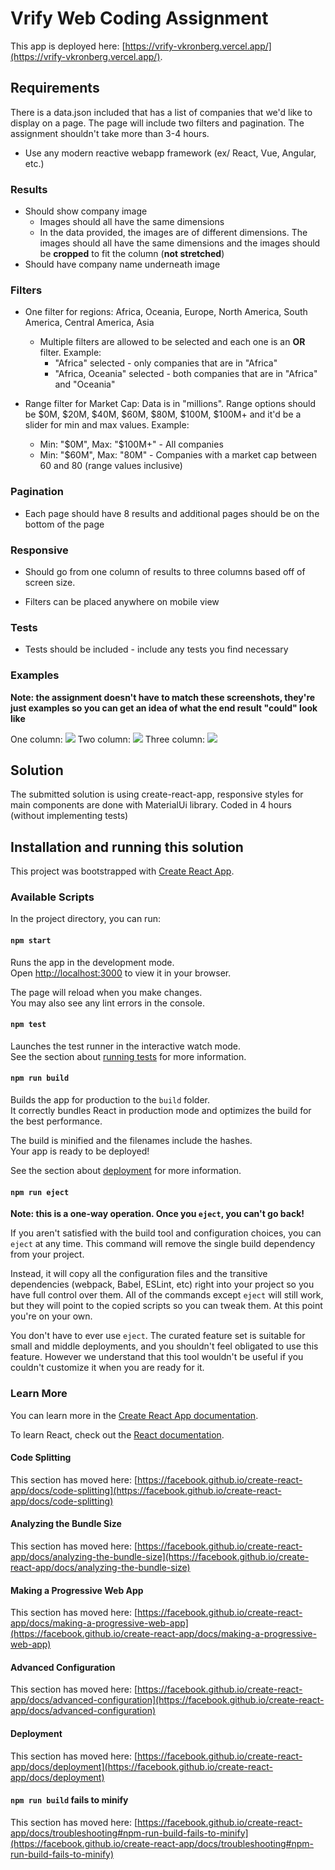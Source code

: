 # Vrify Web Coding Assignment

This app is deployed here: [https://vrify-vkronberg.vercel.app/](https://vrify-vkronberg.vercel.app/).

## Requirements

There is a data.json included that has a list of companies that we'd like to
display on a page. The page will include two filters and pagination. The
assignment shouldn't take more than 3-4 hours.

- Use any modern reactive webapp framework (ex/ React, Vue, Angular, etc.)

### Results

- Should show company image
  - Images should all have the same dimensions
  - In the data provided, the images are of different dimensions. The images
    should all have the same dimensions and the images should be **cropped** to
    fit the column (**not stretched**)
- Should have company name underneath image

### Filters

- One filter for regions: Africa, Oceania, Europe, North America, South
  America, Central America, Asia

  - Multiple filters are allowed to be selected and each one is an **OR**
    filter. Example:
    - "Africa" selected - only companies that are in "Africa"
    - "Africa, Oceania" selected - both companies that are in "Africa" and
      "Oceania"

- Range filter for Market Cap: Data is in "millions". Range options should be $0M,
  $20M, $40M, $60M, $80M, $100M, $100M+ and it'd be a slider for min and max
  values. Example:
  - Min: "$0M", Max: "$100M+" - All companies
  - Min: "$60M", Max: "80M" - Companies with a market cap between 60 and 80
    (range values inclusive)

### Pagination

- Each page should have 8 results and additional pages should be on the bottom
  of the page

### Responsive

- Should go from one column of results to three columns based off of screen
  size.

- Filters can be placed anywhere on mobile view

### Tests

- Tests should be included - include any tests you find necessary

### Examples

**Note: the assignment doesn't have to match these screenshots, they're just
examples so you can get an idea of what the end result "could" look like**

One column:
![](./example-images/one-column.png)
Two column:
![](./example-images/two-column.png)
Three column:
![](./example-images/three-column.png)

## Solution

The submitted solution is using create-react-app, responsive styles for main components are done with MaterialUi library.
Coded in 4 hours (without implementing tests)

## Installation and running this solution

This project was bootstrapped with [Create React App](https://github.com/facebook/create-react-app).

### Available Scripts

In the project directory, you can run:

#### `npm start`

Runs the app in the development mode.\
Open [http://localhost:3000](http://localhost:3000) to view it in your browser.

The page will reload when you make changes.\
You may also see any lint errors in the console.

#### `npm test`

Launches the test runner in the interactive watch mode.\
See the section about [running tests](https://facebook.github.io/create-react-app/docs/running-tests) for more information.

#### `npm run build`

Builds the app for production to the `build` folder.\
It correctly bundles React in production mode and optimizes the build for the best performance.

The build is minified and the filenames include the hashes.\
Your app is ready to be deployed!

See the section about [deployment](https://facebook.github.io/create-react-app/docs/deployment) for more information.

#### `npm run eject`

**Note: this is a one-way operation. Once you `eject`, you can't go back!**

If you aren't satisfied with the build tool and configuration choices, you can `eject` at any time. This command will remove the single build dependency from your project.

Instead, it will copy all the configuration files and the transitive dependencies (webpack, Babel, ESLint, etc) right into your project so you have full control over them. All of the commands except `eject` will still work, but they will point to the copied scripts so you can tweak them. At this point you're on your own.

You don't have to ever use `eject`. The curated feature set is suitable for small and middle deployments, and you shouldn't feel obligated to use this feature. However we understand that this tool wouldn't be useful if you couldn't customize it when you are ready for it.

### Learn More

You can learn more in the [Create React App documentation](https://facebook.github.io/create-react-app/docs/getting-started).

To learn React, check out the [React documentation](https://reactjs.org/).

#### Code Splitting

This section has moved here: [https://facebook.github.io/create-react-app/docs/code-splitting](https://facebook.github.io/create-react-app/docs/code-splitting)

#### Analyzing the Bundle Size

This section has moved here: [https://facebook.github.io/create-react-app/docs/analyzing-the-bundle-size](https://facebook.github.io/create-react-app/docs/analyzing-the-bundle-size)

#### Making a Progressive Web App

This section has moved here: [https://facebook.github.io/create-react-app/docs/making-a-progressive-web-app](https://facebook.github.io/create-react-app/docs/making-a-progressive-web-app)

#### Advanced Configuration

This section has moved here: [https://facebook.github.io/create-react-app/docs/advanced-configuration](https://facebook.github.io/create-react-app/docs/advanced-configuration)

#### Deployment

This section has moved here: [https://facebook.github.io/create-react-app/docs/deployment](https://facebook.github.io/create-react-app/docs/deployment)

#### `npm run build` fails to minify

This section has moved here: [https://facebook.github.io/create-react-app/docs/troubleshooting#npm-run-build-fails-to-minify](https://facebook.github.io/create-react-app/docs/troubleshooting#npm-run-build-fails-to-minify)

